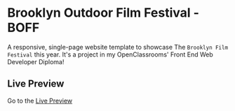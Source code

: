 # Brooklyn Outdoor Film Festival - BOFF
A responsive, single-page website template to showcase The `Brooklyn Film Festival` this year. It's a project in my OpenClassrooms' Front End Web Developer Diploma!

## Live Preview
Go to the [Live Preview](http://elharony.com/portfolio/Brooklyn-Outdoor-Film-Festival/)